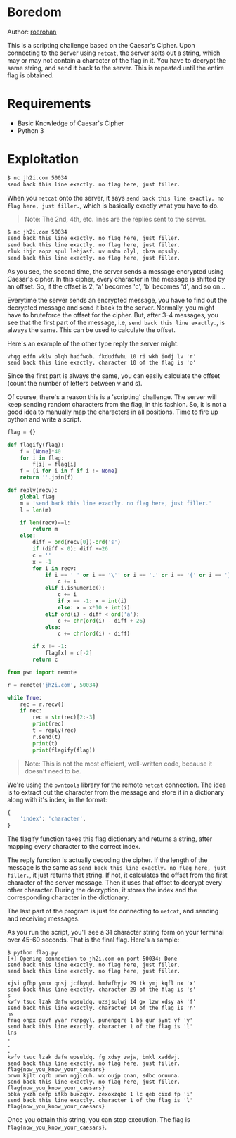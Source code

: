 # Boredom

Author: [roerohan](https://github.com/roerohan)

This is a scripting challenge based on the Caesar's Cipher. Upon connecting to the server using `netcat`, the server spits out a string, which may or may not contain a character of the flag in it. You have to decrypt the same string, and send it back to the server. This is repeated until the entire flag is obtained.

# Requirements

- Basic Knowledge of Caesar's Cipher
- Python 3

# Exploitation

```bash
$ nc jh2i.com 50034                       
send back this line exactly. no flag here, just filler.
```

When you `netcat` onto the server, it says `send back this line exactly. no flag here, just filler.`, which is basically exactly what you have to do.

> Note: The 2nd, 4th, etc. lines are the replies sent to the server.

```bash
$ nc jh2i.com 50034                           
send back this line exactly. no flag here, just filler.
send back this line exactly. no flag here, just filler.
zluk ihjr aopz spul lehjasf. uv mshn olyl, qbza mpssly.
send back this line exactly. no flag here, just filler.
```

As you see, the second time, the server sends a message encrypted using Caesar's cipher. In this cipher, every character in the message is shifted by an offset. So, if the offset is 2, 'a' becomes 'c', 'b' becomes 'd', and so on...
<br />

Everytime the server sends an encrypted message, you have to find out the decrypted message and send it back to the server. Normally, you might have to bruteforce the offset for the cipher. But, after 3-4 messages, you see that the first part of the message, i.e, `send back this line exactly.`, is always the same. This can be used to calculate the offset.
<br />

Here's an example of the other type reply the server might.

```
vhqg edfn wklv olqh hadfwob. fkdudfwhu 10 ri wkh iodj lv 'r'
send back this line exactly. character 10 of the flag is 'o'
```

Since the first part is always the same, you can easily calculate the offset (count the number of letters between v and s).
<br />

Of course, there's a reason this is a 'scripting' challenge. The server will keep sending random characters from the flag, in this fashion. So, it is not a good idea to manually map the characters in all positions. Time to fire up python and write a script.
<br />

```python
flag = {}

def flagify(flag):
    f = [None]*40
    for i in flag:
        f[i] = flag[i]
    f = [i for i in f if i != None]
    return ''.join(f)

def reply(recv):
    global flag
    m = 'send back this line exactly. no flag here, just filler.'
    l = len(m)

    if len(recv)==l:
        return m
    else:
        diff = ord(recv[0])-ord('s')
        if (diff < 0): diff +=26
        c = ''
        x = -1
        for i in recv:
            if i == ' ' or i == '\'' or i == '.' or i == '{' or i == '}' or i =='_':
                c += i
            elif i.isnumeric():
                c += i
                if x == -1: x = int(i)
                else: x = x*10 + int(i)
            elif ord(i) - diff < ord('a'):
                c += chr(ord(i) - diff + 26)
            else:
                c += chr(ord(i) - diff)

        if x != -1:
            flag[x] = c[-2]
        return c

from pwn import remote

r = remote('jh2i.com', 50034)

while True:
    rec = r.recv()
    if rec:
        rec = str(rec)[2:-3]
        print(rec)
        t = reply(rec)
        r.send(t)
        print(t)
        print(flagify(flag))
```

> Note: This is not the most efficient, well-written code, because it doesn't need to be.

We're using the `pwntools` library for the remote `netcat` connection. The idea is to extract out the character from the message and store it in a dictionary along with it's index, in the format:

```python
{
    'index': 'character',
}
```

The flagify function takes this flag dictionary and returns a string, after mapping every character to the correct index.
<br />

The reply function is actually decoding the cipher. If the length of the message is the same as `send back this line exactly. no flag here, just filler.`, it just returns that string. If not, it calculates the offset from the first character of the server message. Then it uses that offset to decrypt every other character. During the decryption, it stores the index and the corresponding character in the dictionary.
<br />

The last part of the program is just for connecting to `netcat`, and sending and receiving messages.
<br />

As you run the script, you'll see a 31 character string form on your terminal over 45-60 seconds. That is the final flag. Here's a sample:

```
$ python flag.py
[+] Opening connection to jh2i.com on port 50034: Done
send back this line exactly. no flag here, just filler.
send back this line exactly. no flag here, just filler.

xjsi gfhp ymnx qnsj jcfhyqd. hmfwfhyjw 29 tk ymj kqfl nx 'x'
send back this line exactly. character 29 of the flag is 's'
s
kwfv tsuc lzak dafw wpsuldq. uzsjsulwj 14 gx lzw xdsy ak 'f'
send back this line exactly. character 14 of the flag is 'n'
ns
fraq onpx guvf yvar rknpgyl. punenpgre 1 bs gur synt vf 'y'
send back this line exactly. character 1 of the flag is 'l'
lns
.
.
.
kwfv tsuc lzak dafw wpsuldq. fg xdsy zwjw, bmkl xaddwj.
send back this line exactly. no flag here, just filler.
flag{now_you_know_your_caesars}
bnwm kjlt cqrb urwn ngjlcuh. wx oujp qnan, sdbc oruuna.
send back this line exactly. no flag here, just filler.
flag{now_you_know_your_caesars}
pbka yxzh qefp ifkb buxzqiv. zexoxzqbo 1 lc qeb cixd fp 'i'
send back this line exactly. character 1 of the flag is 'l'
flag{now_you_know_your_caesars}
```

Once you obtain this string, you can stop execution. The flag is `flag{now_you_know_your_caesars}`.